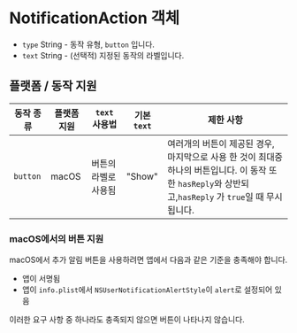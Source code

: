 # NotificationAction 객체

* `type` String - 동작 유형, `button` 입니다.
* `text` String - (선택적) 지정된 동작의 라벨입니다.

## 플랫폼 / 동작 지원

| 동작 종류    | 플랫폼 지원 | `text` 사용법  | 기본 `text` | 제한 사항                                                                                                 |
| -------- | ------ | ----------- | --------- | ----------------------------------------------------------------------------------------------------- |
| `button` | macOS  | 버튼의 라벨로 사용됨 | "Show"    | 여러개의 버튼이 제공된 경우, 마지막으로 사용 한 것이 최대중 하나의 버튼입니다. 이 동작 또한 `hasReply`와 상반되고,`hasReply` 가 `true`일 때 무시 됩니다. |

### macOS에서의 버튼 지원

macOS에서 추가 알림 버튼을 사용하려면 앱에서 다음과 같은 기준을 충족해야 합니다.

* 앱이 서명됨
* 앱이 `info.plist`에서 `NSUserNotificationAlertStyle`이 `alert`로 설정되어 있음

이러한 요구 사항 중 하나라도 충족되지 않으면 버튼이 나타나지 않습니다.